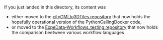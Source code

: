 If you just landed in this directory, its content was 
 - either moved to the 
   [cityGMLto3DTiles repository](https://github.com/VCityTeam/cityGMLto3DTiles)
   that now holds the hopefully operational version of the PythonCallingDocker code,
 - or moved to the
   [ExpeData-Workflows_testing repository](https://github.com/VCityTeam/ExpeData-Workflows_testing)
   that now holds the comparison beetween various workflow languages
